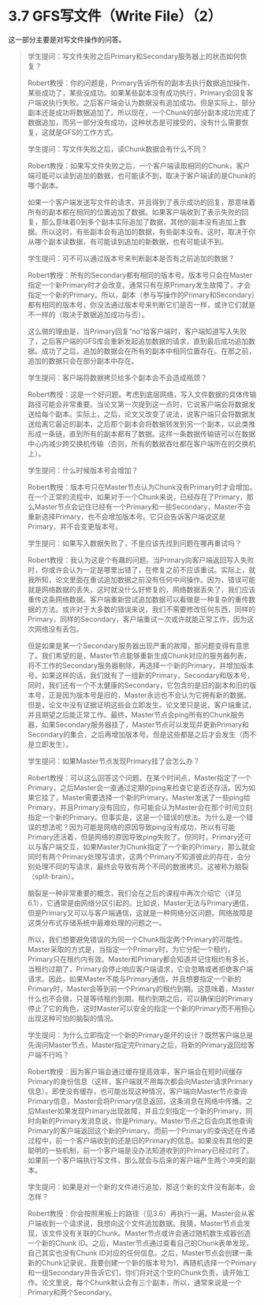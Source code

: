 # 3.7 GFS写文件（Write File）（2）

这一部分主要是对写文件操作的问答。

> 学生提问：写文件失败之后Primary和Secondary服务器上的状态如何恢复？
>
> Robert教授：你的问题是，Primary告诉所有的副本去执行数据追加操作，某些成功了，某些没成功。如果某些副本没有成功执行，Primary会回复客户端说执行失败。之后客户端会认为数据没有追加成功。但是实际上，部分副本还是成功将数据追加了。所以现在，一个Chunk的部分副本成功完成了数据追加，而另一部分没有成功，这种状态是可接受的，没有什么需要恢复，这就是GFS的工作方式。
>
> 学生提问：写文件失败之后，读Chunk数据会有什么不同？
>
> Robert教授：如果写文件失败之后，一个客户端读取相同的Chunk，客户端可能可以读到追加的数据，也可能读不到，取决于客户端读的是Chunk的哪个副本。
>
> 如果一个客户端发送写文件的请求，并且得到了表示成功的回复，那意味着所有的副本都在相同的位置追加了数据。如果客户端收到了表示失败的回复，那么意味着0到多个副本实际追加了数据，其他的副本没有追加上数据。所以这时，有些副本会有追加的数据，有些副本没有。这时，取决于你从哪个副本读数据，有可能读到追加的新数据，也有可能读不到。
>
> 学生提问：可不可以通过版本号来判断副本是否有之前追加的数据？
>
> Robert教授：所有的Secondary都有相同的版本号。版本号只会在Master指定一个新Primary时才会改变。通常只有在原Primary发生故障了，才会指定一个新的Primary。所以，副本（参与写操作的Primary和Secondary）都有相同的版本号，你没法通过版本号来判断它们是否一样，或许它们就是不一样的（取决于数据追加成功与否）。
>
> 这么做的理由是，当Primary回复“no”给客户端时，客户端知道写入失败了，之后客户端的GFS库会重新发起追加数据的请求，直到最后成功追加数据。成功了之后，追加的数据会在所有的副本中相同位置存在。在那之前，追加的数据只会在部分副本中存在。
>
> 学生提问：客户端将数据拷贝给多个副本会不会造成瓶颈？
>
> Robert教授：这是一个好问题。考虑到底层网络，写入文件数据的具体传输路径可能会非常重要。当论文第一次提到这一点时，它说客户端会将数据发送给每个副本。实际上，之后，论文又改变了说法，说客户端只会将数据发送给离它最近的副本，之后那个副本会将数据转发到另一个副本，以此类推形成一条链，直到所有的副本都有了数据。这样一条数据传输链可以在数据中心内减少跨交换机传输（否则，所有的数据吞吐都在客户端所在的交换机上）。
>
> 学生提问：什么时候版本号会增加？
>
> Robert教授：版本号只在Master节点认为Chunk没有Primary时才会增加。在一个正常的流程中，如果对于一个Chunk来说，已经存在了Primary，那么Master节点会记住已经有一个Primary和一些Secondary，Master不会重新选择Primary，也不会增加版本号。它只会告诉客户端说这是Primary，并不会变更版本号。
>
> 学生提问：如果写入数据失败了，不是应该先找到问题在哪再重试吗？
>
> Robert教授：我认为这是个有趣的问题。当Primary向客户端返回写入失败时，你或许会认为一定是哪里出错了，在修复之前不应该重试。实际上，就我所知，论文里面在重试追加数据之前没有任何中间操作。因为，错误可能就是网络数据的丢失，这时就没什么好修复的，网络数据丢失了，我们应该重传这条网络数据。客户端重新尝试追加数据可以看做是一种复杂的重传数据的方法。或许对于大多数的错误来说，我们不需要修改任何东西，同样的Primary，同样的Secondary，客户端重试一次或许就能正常工作，因为这次网络没有丢包。
>
> 但是如果是某一个Secondary服务器出现严重的故障，那问题变得有意思了。我们希望的是，Master节点能够重新生成Chunk对应的服务器列表，将不工作的Secondary服务器剔除，再选择一个新的Primary，并增加版本号。如果这样的话，我们就有了一组新的Primary，Secondary和版本号，同时，我们还有一个不太健康的Secondary，它包含的是旧的副本和旧的版本号，正是因为版本号是旧的，Master永远也不会认为它拥有新的数据。但是，论文中没有证据证明这些会立即发生。论文里只是说，客户端重试，并且期望之后能正常工作。最终，Master节点会ping所有的Chunk服务器，如果Secondary服务器挂了，Master节点可以发现并更新Primary和Secondary的集合，之后再增加版本号。但是这些都是之后才会发生（而不是立即发生）。
>
> 学生提问：如果Master节点发现Primary挂了会怎么办？
>
> Robert教授：可以这么回答这个问题。在某个时间点，Master指定了一个Primary，之后Master会一直通过定期的ping来检查它是否还存活。因为如果它挂了，Master需要选择一个新的Primary。Master发送了一些ping给Primary，并且Primary没有回应，你可能会认为Master会在那个时间立刻指定一个新的Primary。但事实是，这是一个错误的想法。为什么是一个错误的想法呢？因为可能是网络的原因导致ping没有成功，所以有可能Primary还活着，但是网络的原因导致ping失败了。但同时，Primary还可以与客户端交互，如果Master为Chunk指定了一个新的Primary，那么就会同时有两个Primary处理写请求，这两个Primary不知道彼此的存在，会分别处理不同的写请求，最终会导致有两个不同的数据拷贝。这被称为脑裂（split-brain）。
>
> 脑裂是一种非常重要的概念，我们会在之后的课程中再次介绍它（详见6.1），它通常是由网络分区引起的。比如说，Master无法与Primary通信，但是Primary又可以与客户端通信，这就是一种网络分区问题。网络故障是这类分布式存储系统中最难处理的问题之一。
>
> 所以，我们想要避免错误的为同一个Chunk指定两个Primary的可能性。Master采取的方式是，当指定一个Primary时，为它分配一个租约，Primary只在租约内有效。Master和Primary都会知道并记住租约有多长，当租约过期了，Primary会停止响应客户端请求，它会忽略或者拒绝客户端请求。因此，如果Master不能与Primary通信，并且想要指定一个新的Primary时，Master会等到前一个Primary的租约到期。这意味着，Master什么也不会做，只是等待租约到期。租约到期之后，可以确保旧的Primary停止了它的角色，这时Master可以安全的指定一个新的Primary而不用担心出现这种可怕的脑裂的情况。
>
> 学生提问：为什么立即指定一个新的Primary是坏的设计？既然客户端总是先询问Master节点，Master指定完Primary之后，将新的Primary返回给客户端不行吗？
>
> Robert教授：因为客户端会通过缓存提高效率，客户端会在短时间缓存Primary的身份信息（这样，客户端就不用每次都会向Master请求Primary信息）。即使没有缓存，也可能出现这种情况，客户端向Master节点查询Primary信息，Master会将Primary信息返回，这条消息在网络中传播。之后Master如果发现Primary出现故障，并且立刻指定一个新的Primary，同时向新的Primary发消息说，你是Primary。Master节点之后会向其他查询Primary的客户端返回这个新的Primary。而前一个Primary的查询还在传递过程中，前一个客户端收到的还是旧的Primary的信息。如果没有其他的更聪明的一些机制，前一个客户端是没办法知道收到的Primary已经过时了。如果前一个客户端执行写文件，那么就会与后来的客户端产生两个冲突的副本。
>
> 学生提问：如果是对一个新的文件进行追加，那这个新的文件没有副本，会怎样？
>
> Robert教授：你会按照黑板上的路径（见3.6）再执行一遍。Master会从客户端收到一个请求说，我想向这个文件追加数据。我猜，Master节点会发现，该文件没有关联的Chunk。Master节点或许会通过随机数生成器创造一个新的Chunk ID。之后，Master节点通过查看自己的Chunk表单发现，自己其实也没有Chunk ID对应的任何信息。之后，Master节点会创建一条新的Chunk记录说，我要创建一个新的版本号为1，再随机选择一个Primary和一组Secondary并告诉它们，你们将对这个空的Chunk负责，请开始工作。论文里说，每个Chunk默认会有三个副本，所以，通常来说是一个Primary和两个Secondary。
